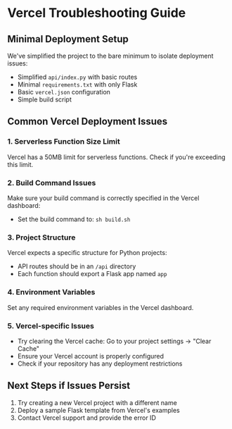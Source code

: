 # Vercel Troubleshooting Guide

## Minimal Deployment Setup

We've simplified the project to the bare minimum to isolate deployment issues:

- Simplified `api/index.py` with basic routes
- Minimal `requirements.txt` with only Flask
- Basic `vercel.json` configuration
- Simple build script

## Common Vercel Deployment Issues

### 1. Serverless Function Size Limit

Vercel has a 50MB limit for serverless functions. Check if you're exceeding this limit.

### 2. Build Command Issues

Make sure your build command is correctly specified in the Vercel dashboard:
- Set the build command to: `sh build.sh`

### 3. Project Structure

Vercel expects a specific structure for Python projects:
- API routes should be in an `/api` directory
- Each function should export a Flask app named `app`

### 4. Environment Variables

Set any required environment variables in the Vercel dashboard.

### 5. Vercel-specific Issues

- Try clearing the Vercel cache: Go to your project settings → "Clear Cache"
- Ensure your Vercel account is properly configured
- Check if your repository has any deployment restrictions

## Next Steps if Issues Persist

1. Try creating a new Vercel project with a different name
2. Deploy a sample Flask template from Vercel's examples
3. Contact Vercel support and provide the error ID 